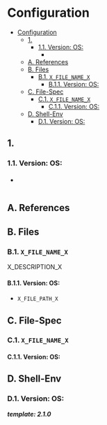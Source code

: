 # Configuration

- [Configuration](#configuration)
  - [1.](#1)
    - [1.1. Version: OS:](#11-version-os)
      - [](#)
  - [A. References](#a-references)
  - [B. Files](#b-files)
    - [B.1. `X_FILE_NAME_X`](#b1-x_file_name_x)
      - [B.1.1. Version: OS:](#b11-version-os)
  - [C. File-Spec](#c-file-spec)
    - [C.1. `X_FILE_NAME_X`](#c1-x_file_name_x)
      - [C.1.1. Version: OS:](#c11-version-os)
  - [D. Shell-Env](#d-shell-env)
    - [D.1. Version: OS:](#d1-version-os)

## 1.

### 1.1. Version: OS:

####

-

```shell
```

## A. References

## B. Files

### B.1. `X_FILE_NAME_X`

X_DESCRIPTION_X

#### B.1.1. Version: OS:

- `X_FILE_PATH_X`

## C. File-Spec

### C.1. `X_FILE_NAME_X`

#### C.1.1. Version: OS:

## D. Shell-Env

### D.1. Version: OS:

**_template: 2.1.0_**
